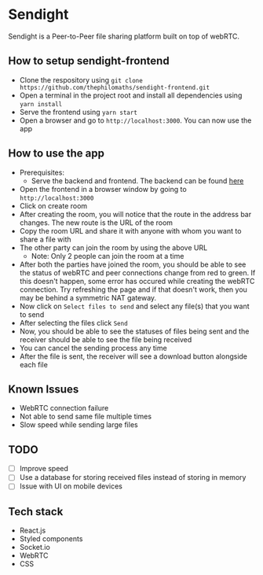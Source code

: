 # Sendight

Sendight is a Peer-to-Peer file sharing platform built on top of webRTC.

## How to setup sendight-frontend

- Clone the respository using `git clone https://github.com/thephilomaths/sendight-frontend.git`
- Open a terminal in the project root and install all dependencies using `yarn install`
- Serve the frontend using `yarn start`
- Open a browser and go to `http://localhost:3000`. You can now use the app
  
## How to use the app

- Prerequisites:
  - Serve the backend and frontend. The backend can be found [here](https://github.com/thephilomaths/sendight-backend)
- Open the frontend in a browser window by going to `http://localhost:3000`
- Click on create room
- After creating the room, you will notice that the route in the address bar changes. The new route is the URL of the room
- Copy the room URL and share it with anyone with whom you want to share a file with
- The other party can join the room by using the above URL
  - Note: Only 2 people can join the room at a time
- After both the parties have joined the room, you should be able to see the status of webRTC and peer connections change from red to green. If this doesn't happen, some error has occured while creating the webRTC connection. Try refreshing the page and if that doesn't work, then you may be behind a symmetric NAT gateway. 
- Now click on `Select files to send` and select any file(s) that you want to send
- After selecting the files click `Send`
- Now, you should be able to see the statuses of files being sent and the receiver should be able to see the file being received
- You can cancel the sending process any time
- After the file is sent, the receiver will see a download button alongside each file
 
## Known Issues

- WebRTC connection failure
- Not able to send same file multiple times
- Slow speed while sending large files

## TODO

- [ ] Improve speed
- [ ] Use a database for storing received files instead of storing in memory
- [ ] Issue with UI on mobile devices

## Tech stack

- React.js
- Styled components
- Socket.io
- WebRTC
- CSS